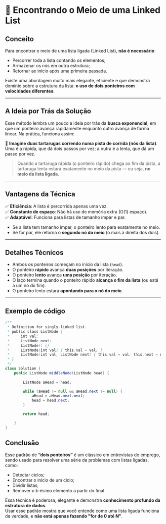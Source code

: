 # 🧠 Encontrando o Meio de uma Linked List

## Conceito

Para encontrar o meio de uma lista ligada (Linked List), **não é necessário**:

- Percorrer toda a lista contando os elementos;
- Armazenar os nós em outra estrutura;
- Retornar ao início após uma primeira passada.

Existe uma abordagem muito mais elegante, eficiente e que demonstra domínio sobre a estrutura da lista: **o uso de dois ponteiros com velocidades diferentes**.

---

## A Ideia por Trás da Solução

Esse método lembra um pouco a ideia por trás da **busca exponencial**, em que um ponteiro avança rapidamente enquanto outro avança de forma linear. Na prática, funciona assim:

🔁 **Imagine duas tartarugas correndo numa pista de corrida (nós da lista)**.  
Uma é a rápida, que dá dois passos por vez; a outra é a lenta, que dá um passo por vez.

> Quando a tartaruga rápida (o ponteiro rápido) chega ao fim da pista, a tartaruga lenta estará exatamente no meio da pista — ou seja, **no meio da lista ligada**.

---

## Vantagens da Técnica

✅ **Eficiência**: A lista é percorrida apenas uma vez.  
✅ **Constante de espaço**: Não há uso de memória extra (O(1) espaço).  
✅ **Adaptável**: Funciona para listas de tamanho ímpar e par.

- Se a lista tem tamanho ímpar, o ponteiro lento para exatamente no meio.
- Se for par, ele retorna o **segundo nó do meio** (o mais à direita dos dois).

---

## Detalhes Técnicos

- Ambos os ponteiros começam no início da lista (`head`).
- O ponteiro **rápido** avança **duas posições** por iteração.
- O ponteiro **lento** avança **uma posição** por iteração.
- O laço termina quando o ponteiro rápido **alcança o fim da lista** (ou está a um nó do fim).
- O ponteiro lento estará **apontando para o nó do meio**.

---

## Exemplo de código

```java
/**
 * Definition for singly-linked list.
 * public class ListNode {
 *     int val;
 *     ListNode next;
 *     ListNode() {}
 *     ListNode(int val) { this.val = val; }
 *     ListNode(int val, ListNode next) { this.val = val; this.next = next; }
 * }
 */
class Solution {
    public ListNode middleNode(ListNode head) {
        
        ListNode aHead = head;

        while (aHead != null && aHead.next != null) {
            aHead = aHead.next.next;
            head = head.next;
        }

        return head;

    }
}
```

## Conclusão

Esse padrão de **“dois ponteiros”** é um clássico em entrevistas de emprego, sendo usado para resolver uma série de problemas com listas ligadas, como:

- Detectar ciclos;
- Encontrar o início de um ciclo;
- Dividir listas;
- Remover o k-ésimo elemento a partir do final.

Essa técnica é poderosa, elegante e demonstra **conhecimento profundo da estrutura de dados**.  
Usar esse padrão mostra que você entende como uma lista ligada funciona de verdade, e **não está apenas fazendo "for de 0 até N"**.
